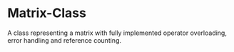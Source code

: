 # Matrix-Class
A class representing a matrix with fully implemented operator overloading, error handling and reference counting.
